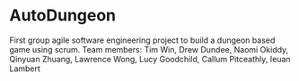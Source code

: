# AutoDungeon

First group agile software engineering project to build a dungeon based game using scrum. Team members: Tim Win, Drew Dundee, Naomi Okiddy, Qinyuan Zhuang, Lawrence Wong, Lucy Goodchild, Callum Pitceathly, Ieuan Lambert
